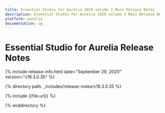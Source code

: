 ```yaml
---
title: Essential Studio for Aurelia 2020 volume 3 Main Release Notes  
description: Essential Studio for Aurelia 2020 volume 3 Main Release Notes  
platform: aurelia
documentation: ug
---
```


# Essential Studio for Aurelia  Release Notes  

{% include release-info.html date="September 29, 2020"  version="v18.3.0.35" %} 


{% directory path: _includes/release-notes/v18.3.0.35 %}

{% include {{file.url}} %}

{% enddirectory %}